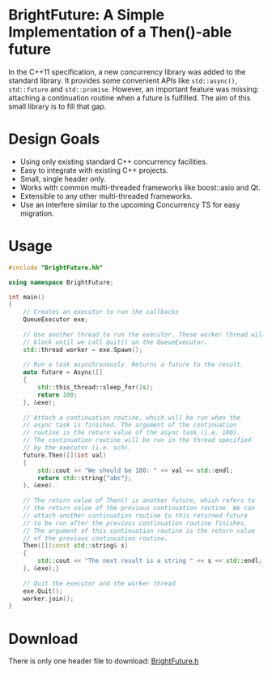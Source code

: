 # BrightFuture: A Simple Implementation of a Then()-able future

In the C++11 specification, a new concurrency library was added to the
standard library. It provides some convenient APIs like `std::async()`,
`std::future` and `std::promise`. However, an important feature was missing:
attaching a continuation routine when a future is fulfilled. The aim of
this small library is to fill that gap.

# Design Goals

*   Using only existing standard C++ concurrency facilities.
*   Easy to integrate with existing C++ projects.
*   Small, single header only.
*   Works with common multi-threaded frameworks like boost::asio and Qt.
*   Extensible to any other multi-threaded frameworks.
*   Use an interfere similar to the upcoming Concurrency TS for easy
	migration.

# Usage

```C++
#include "BrightFuture.hh"

using namespace BrightFuture;

int main()
{
	// Creates an executor to run the callbacks
	QueueExecutor exe;
	
	// Use another thread to run the executor. These worker thread will
	// block until we call Quit() on the QueueExecutor.
	std::thread worker = exe.Spawn();
	
	// Run a task asynchronously. Returns a future to the result.
	auto future = Async([]
	{
		std::this_thread::sleep_for(2s);
		return 100;
	}, &exe);
	
	// Attach a continuation routine, which will be run when the
	// async task is finished. The argument of the continuation
	// routine is the return value of the async task (i.e. 100).
	// The continuation routine will be run in the thread specified
	// by the executor (i.e. sch).
	future.Then([](int val)
	{
		std::cout << "We should be 100: " << val << std::endl;
		return std::string{"abc"};
	}, &exe).
	
	// The return value of Then() is another future, which refers to
	// the return value of the previous continuation routine. We can
	// attach another continuation routine to this returned future
	// to be run after the previous continuation routine finishes.
	// The argument of this continuation routine is the return value
	// of the previous continuation routine.
	Then([](const std::string& s)
	{
		std::cout << "The next result is a string " << s << std::endl;
	}, &exe);}
	
	// Quit the executor and the worker thread
	exe.Quit();
	worker.join();
}
```

# Download

There is only one header file to download: [BrightFuture.h](BrightFuture.hh) 
